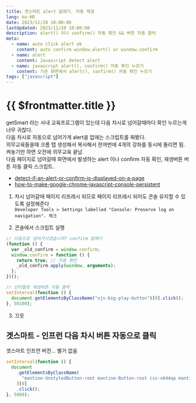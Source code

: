 ```yaml
---
title: 겟스마트 alert 없애기. 자동 재생
lang: ko-KR
date: 2023/11/20 10:00:00
lastUpdated: 2023/11/20 10:00:00
description: alert() 이나 confirm() 자동 확인 && 버튼 자동 클릭
meta:
  - name: auto click alert ok
    content: auto confirm window.alert() or window.confirm
  - name: alert
    content: Javascript detect alert
  - name: javascript alert(), confirm() 자동 확인 누르기
    content: 기존 화면에서 alert(), confirm() 자동 확인 누르기
tags: ["javascript"]
---
```


# {{ $frontmatter.title }}

getSmart 라는 사내 교육프로그램이 있는데 다음 차시로 넘어갈때마다 확인 누르는게 너무 귀찮다.  
다음 차시로 자동으로 넘어가게 alert을 없애는 스크립트를 짜봤다.  
의무교육들을때 크롬 탭 생성해서 복사해서 한꺼번에 4개의 강좌를 동시에 돌리면 됨.  
켜놓기만 하면 오전에 의무교육 끝남.  
다음 페이지로 넘어갈때 화면에서 발생하는 alert 이나 confirm 자동 확인, 재생버튼 버튼 자동 클릭 스크립트.

- [detect-if-an-alert-or-confirm-is-displayed-on-a-page](https://stackoverflow.com/questions/4866986/detect-if-an-alert-or-confirm-is-displayed-on-a-page)
- [how-to-make-google-chrome-javascript-console-persistent](https://stackoverflow.com/questions/5327955/how-to-make-google-chrome-javascript-console-persistent)

1. 차시 넘어갈때 페이지 리프레시 되므로 페이지 리프레시 되어도 콘솔 유지할 수 있도록 설정해준다  
   `Developer Tools > Settings labelled "Console: Preserve log on navigation". 체크`

2. 콘솔에서 스크립트 실행

```js
// 다음으로 넘어가시겠습니까? confirm 없애기
(function () {
  var _old_confirm = window.confirm;
  window.confirm = function () {
    return true; // 자동 확인
    _old_confirm.apply(window, arguments);
  };
})();

// 인터벌로 재생버튼 자동 클릭
setInterval(function () {
  document.getElementsByClassName("vjs-big-play-button")[0].click();
}, 50100);
```

3. 끄읏

## 겟스마트 - 인프런 다음 차시 버튼 자동으로 클릭

겟스마트 인프런 버전... 별거 없음

```js
setInterval(function () {
  document
    .getElementsByClassName(
      "mantine-UnstyledButton-root mantine-Button-root css-x644ap mantine-3353zk"
    )[0]
    .click();
}, 5000);
```
<!--stackedit_data:
eyJoaXN0b3J5IjpbLTE0MTcwNzU2MTZdfQ==
-->